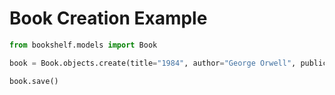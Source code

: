 # Book Creation Example

```python
from bookshelf.models import Book

book = Book.objects.create(title="1984", author="George Orwell", publication_year=1949)

book.save()
```
